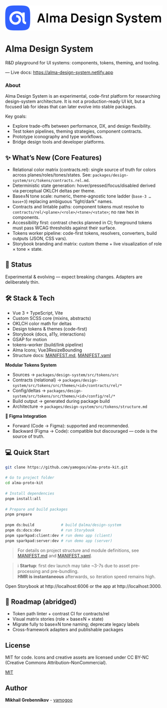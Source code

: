 ![image](https://github.com/yamogoo/alma-design-system/blob/main/shared/images/logo-with-descriptor.svg)

# Alma Design System

R&D playground for UI systems: components, tokens, theming, and tooling.

— Live docs: https://alma-design-system.netlify.app

### About

Alma Design System is an experimental, code-first platform for researching design-system architecture. It is not a production-ready UI kit, but a focused lab for ideas that can later evolve into stable packages.

Key goals:

- Explore trade-offs between performance, DX, and design flexibility.
- Test token pipelines, theming strategies, component contracts.
- Prototype iconography and type workflows.
- Bridge design tools and developer platforms.

## ✨ What’s New (Core Features)

- Relational color matrix (contracts.rel): single source of truth for colors across planes/roles/tones/states. See: `packages/design-system/src/tokens/contracts.rel.md`.
- Deterministic state generation: hover/pressed/focus/disabled derived via perceptual OKLCH deltas per theme.
- Base±N tone scale: numeric, theme-agnostic tone ladder (`base-3 … base+3`) replacing ambiguous “light/dark” names.
- Contracts and lintable paths: component tokens must resolve to `contracts/rel/<plane>/<role>/<tone>/<state>`; no raw hex in components.
- Accessibility first: contrast checks planned in CI; foreground tokens must pass WCAG thresholds against their surface.
- Tokens worker pipeline: code-first tokens, resolvers, converters, build outputs (JSON, CSS vars).
- Storybook branding and matrix: custom theme + live visualization of role × tone × state.

## 🎯 Status

Experimental & evolving — expect breaking changes. Adapters are deliberately thin.

## 🛠 Stack & Tech

- Vue 3 + TypeScript, Vite
- Custom SCSS core (mixins, abstracts)
- OKLCH color math for deltas
- Design tokens & themes (code-first)
- Storybook (docs, a11y, interactions)
- GSAP for motion
- tokens-worker (build/link pipeline)
- Alma Icons; Vue3ResizeBounding
- Structure docs: [MANIFEST.md](./packages/design-system/MANIFEST.md), [MANIFEST.yaml](./packages/design-system/MANIFEST.yaml)

**Modular Tokens System**

- Sources → `packages/design-system/src/tokens/src`
- Contracts (relational) → `packages/design-system/src/tokens/src/themes/<id>/contracts/rel/*`
- Config/deltas → `packages/design-system/src/tokens/src/themes/<id>/config/rel/*`
- Build output → generated during package build
- Architecture → `packages/design-system/src/tokens/structure.md`

**🔗 Figma Integration**

- Forward (Code → Figma): supported and recommended.
- Backward (Figma → Code): compatible but discouraged — code is the source of truth.

## 💻 Quick Start

```bash
git clone https://github.com/yamogoo/alma-proto-kit.git

# Go to project folder
cd alma-proto-kit

# Install dependencies
pnpm install:all

# Prepare and build packages
pnpm prepare

pnpm ds:build            # build @alma/design-system
pnpm ds:docs:dev         # run Storybook
pnpm sparkpad:client:dev # run demo app (client)
pnpm sparkpad:server:dev # run demo app (server)
```

> For details on project structure and module definitions, see [MANIFEST.md](./packages/design-system/MANIFEST.md) and [MANIFEST.yaml](./packages/design-system/MANIFEST.yaml).

> ℹ️ **Startup**: first dev launch may take ~3-7s due to asset pre-processing and pre-bundling.  
> **HMR is instantaneous** afterwards, so iteration speed remains high.

Open Storybook at http://localhost:6006 or the app at http://localhost:3000.

## 🧭 Roadmap (abridged)

- Token path linter + contrast CI for contracts/rel
- Visual matrix stories (role × base±N × state)
- Migrate fully to base±N tone naming; deprecate legacy labels
- Cross-framework adapters and publishable packages

## License

MIT for code. Icons and creative assets are licensed under CC BY-NC (Creative Commons Attribution–NonCommercial).

[MIT](https://github.com/yamogoo/alma-design-system/blob/main/LICENSE)

## Author

**Mikhail Grebennikov** - [yamogoo](https://github.com/yamogoo)
